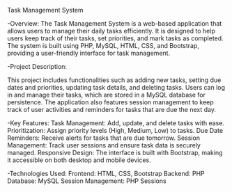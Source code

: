 Task Management System

-Overview:
The Task Management System is a web-based application that allows users to manage their daily tasks efficiently. It is designed to help users keep track of their tasks, set priorities, and mark tasks as completed. The system is built using PHP, MySQL, HTML, CSS, and Bootstrap, providing a user-friendly interface for task management.


-Project Description:

This project includes functionalities such as adding new tasks, setting due dates and priorities, updating task details, and deleting tasks. Users can log in and manage their tasks, which are stored in a MySQL database for persistence. The application also features session management to keep track of user activities and reminders for tasks that are due the next day.

-Key Features:
Task Management: Add, update, and delete tasks with ease.
Prioritization: Assign priority levels (High, Medium, Low) to tasks.
Due Date Reminders: Receive alerts for tasks that are due tomorrow.
Session Management: Track user sessions and ensure task data is securely managed.
Responsive Design: The interface is built with Bootstrap, making it accessible on both desktop and mobile devices.

-Technologies Used:
Frontend: HTML, CSS, Bootstrap
Backend: PHP
Database: MySQL
Session Management: PHP Sessions
